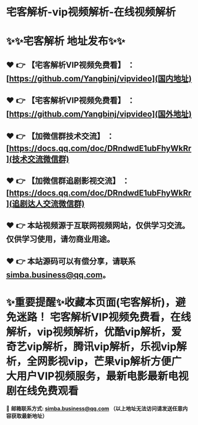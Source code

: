 # 宅客解析-vip视频解析-在线视频解析
:sparkles::sparkles:宅客解析 地址发布:sparkles::sparkles:
==
:heart: :point_right: 【宅客解析VIP视频免费看】 ：[https://github.com/Yangbinj/vipvideo](国内地址)
------
:heart: :point_right: 【宅客解析VIP视频免费看】 ：[https://github.com/Yangbinj/vipvideo](国外地址)
------
:heart: :point_right: 【加微信群技术交流】 ：[https://docs.qq.com/doc/DRndwdE1ubFhyWkRr](技术交流微信群)
------
:heart: :point_right: 【加微信群追剧影视交流】 ：[https://docs.qq.com/doc/DRndwdE1ubFhyWkRr](追剧达人交流微信群)
------
:heart: :point_right: 本站视频源于互联网视频网站，仅供学习交流。仅供学习使用，请勿商业用途。
------
:heart: :point_right: 本站源码可以有偿分享，请联系<simba.business@qq.com>。
------
:sparkles:重要提醒:sparkles:收藏本页面(宅客解析)，避免迷路！
宅客解析VIP视频免费看，在线解析，vip视频解析，优酷vip解析，爱奇艺vip解析，腾讯vip解析，乐视vip解析，全网影视vip，芒果vip解析方便广大用户VIP视频服务，最新电影最新电视剧在线免费观看
==

:e-mail: __邮箱联系方式: <simba.business@qq.com> （以上地址无法访问请发送任意内容获取最新地址）__